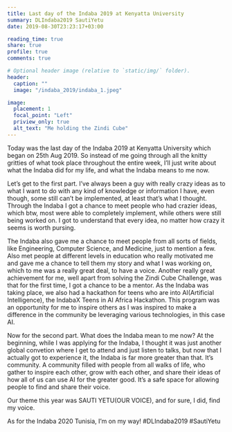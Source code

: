 ```yaml
---
title: Last day of the Indaba 2019 at Kenyatta University
summary: DLIndaba2019 SautiYetu
date: 2019-08-30T23:23:17+03:00

reading_time: true
share: true
profile: true
comments: true

# Optional header image (relative to `static/img/` folder).
header:
  caption: ""
  image: "/indaba_2019/indaba_1.jpeg"

image:
  placement: 1
  focal_point: "Left"
  priview_only: true
  alt_text: "Me holding the Zindi Cube"
---
```



Today was the last day of the Indaba 2019 at Kenyatta University which began on 25th Aug 2019. So instead of me going through all the knitty gritties of what took place throughout the entire week, I’ll just write about what the Indaba did for my life, and what the Indaba means to me now.

Let’s get to the first part. I’ve always been a guy with really crazy ideas as to what I want to do with any kind of knowledge or information I have, even though, some still can’t be implemented, at least that’s what I thought. Through the Indaba I got a chance to meet people who had crazier ideas, which btw, most were able to completely implement, while others were still being worked on. I got to understand that every idea, no matter how crazy it seems is worth pursing.

The Indaba also gave me a chance to meet people from all sorts of fields, like Engineering, Computer Science, and Medicine, just to mention a few. Also met people at different levels in education who really motivated me and gave me a chance to tell them my story and what I was working on, which to me was a really great deal, to have a voice. Another really great achievement for me, well apart from solving the Zindi Cube Challenge, was that for the first time, I got a chance to be a mentor. As the Indaba was taking place, we also had a hackathon for teens who are into AI(Artificial Intelligence), the IndabaX Teens in AI Africa Hackathon. This program was an opportunity for me to inspire others as I was inspired to make a difference in the community be leveraging various technologies, in this case AI.

Now for the second part. What does the Indaba mean to me now? At the beginning, while I was applying for the Indaba, I thought it was just another global convetion where I get to attend and just listen to talks, but now that I actually got to experience it, the Indaba is far more greater than that. It’s community. A community filled with people from all walks of life, who gather to inspire each other, grow with each other, and share their ideas of how all of us can use AI for the greater good. It’s a safe space for allowing people to find and share their voice.

Our theme this year was SAUTI YETU(OUR VOICE), and for sure, I did, find my voice.

As for the Indaba 2020 Tunisia, I’m on my way! #DLIndaba2019 #SautiYetu